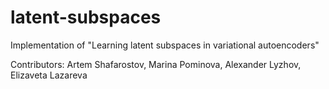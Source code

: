 # latent-subspaces
Implementation of "Learning latent subspaces in variational autoencoders"

Contributors: Artem Shafarostov, Marina Pominova, Alexander Lyzhov, Elizaveta Lazareva
